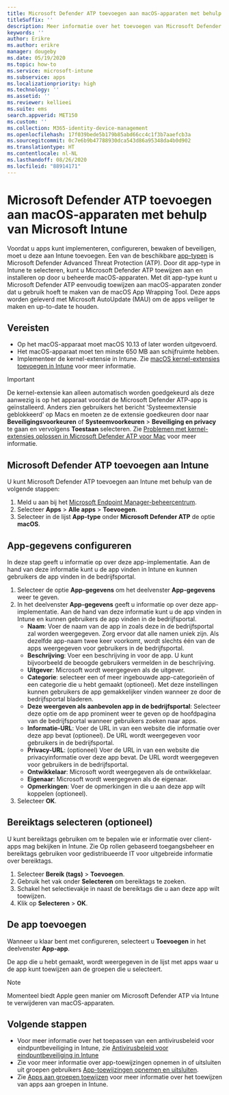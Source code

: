 ```yaml
---
title: Microsoft Defender ATP toevoegen aan macOS-apparaten met behulp van Microsoft Intune
titleSuffix: ''
description: Meer informatie over het toevoegen van Microsoft Defender ATP aan macOS-apparaten met behulp van Microsoft Intune.
keywords: ''
author: Erikre
ms.author: erikre
manager: dougeby
ms.date: 05/19/2020
ms.topic: how-to
ms.service: microsoft-intune
ms.subservice: apps
ms.localizationpriority: high
ms.technology: ''
ms.assetid: ''
ms.reviewer: kellieei
ms.suite: ems
search.appverid: MET150
ms.custom: ''
ms.collection: M365-identity-device-management
ms.openlocfilehash: 17f039bede5b179b85abd66cc4c1f3b7aaefcb3a
ms.sourcegitcommit: 0c7e6b9b47788930dca543d86a95348da4b0d902
ms.translationtype: HT
ms.contentlocale: nl-NL
ms.lasthandoff: 08/26/2020
ms.locfileid: "88914171"
---
```

# <a name="add-microsoft-defender-atp-to-macos-devices-using-microsoft-intune"></a>Microsoft Defender ATP toevoegen aan macOS-apparaten met behulp van Microsoft Intune

Voordat u apps kunt implementeren, configureren, bewaken of beveiligen, moet u deze aan Intune toevoegen. Een van de beschikbare [app-typen](apps-add.md#app-types-in-microsoft-intune) is Microsoft Defender Advanced Threat Protection (ATP). Door dit app-type in Intune te selecteren, kunt u Microsoft Defender ATP toewijzen aan en installeren op door u beheerde macOS-apparaten. Met dit app-type kunt u Microsoft Defender ATP eenvoudig toewijzen aan macOS-apparaten zonder dat u gebruik hoeft te maken van de macOS App Wrapping Tool. Deze apps worden geleverd met Microsoft AutoUpdate (MAU) om de apps veiliger te maken en up-to-date te houden.

## <a name="prerequisites"></a>Vereisten
- Op het macOS-apparaat moet macOS 10.13 of later worden uitgevoerd.
- Het macOS-apparaat moet ten minste 650 MB aan schijfruimte hebben.
- Implementeer de kernel-extensie in Intune. Zie [macOS kernel-extensies toevoegen in Intune](../configuration/kernel-extensions-overview-macos.md) voor meer informatie.

> [!IMPORTANT]
> De kernel-extensie kan alleen automatisch worden goedgekeurd als deze aanwezig is op het apparaat voordat de Microsoft Defender ATP-app is geïnstalleerd. Anders zien gebruikers het bericht 'Systeemextensie geblokkeerd' op Macs en moeten ze de extensie goedkeuren door naar **Beveiligingsvoorkeuren** of **Systeemvoorkeuren** > **Beveiliging en privacy** te gaan en vervolgens **Toestaan** selecteren. Zie [Problemen met kernel-extensies oplossen in Microsoft Defender ATP voor Mac](/windows/security/threat-protection/microsoft-defender-atp/mac-support-kext) voor meer informatie.

## <a name="add-microsoft-defender-atp-to-intune"></a>Microsoft Defender ATP toevoegen aan Intune
U kunt Microsoft Defender ATP toevoegen aan Intune met behulp van de volgende stappen:

1. Meld u aan bij het [Microsoft Endpoint Manager-beheercentrum](https://go.microsoft.com/fwlink/?linkid=2109431).
2. Selecteer **Apps** > **Alle apps** > **Toevoegen**.
3. Selecteer in de lijst **App-type** onder **Microsoft Defender ATP** de optie **macOS**.

## <a name="configure-app-information"></a>App-gegevens configureren
In deze stap geeft u informatie op over deze app-implementatie. Aan de hand van deze informatie kunt u de app vinden in Intune en kunnen gebruikers de app vinden in de bedrijfsportal.

1. Selecteer de optie **App-gegevens** om het deelvenster **App-gegevens** weer te geven.
2. In het deelvenster **App-gegevens** geeft u informatie op over deze app-implementatie. Aan de hand van deze informatie kunt u de app vinden in Intune en kunnen gebruikers de app vinden in de bedrijfsportal.
    - **Naam**: Voer de naam van de app in zoals deze in de bedrijfsportal zal worden weergegeven. Zorg ervoor dat alle namen uniek zijn. Als dezelfde app-naam twee keer voorkomt, wordt slechts één van de apps weergegeven voor gebruikers in de bedrijfsportal.
    - **Beschrijving**: Voer een beschrijving in voor de app. U kunt bijvoorbeeld de beoogde gebruikers vermelden in de beschrijving.
    - **Uitgever**: Microsoft wordt weergegeven als de uitgever.
    - **Categorie**: selecteer een of meer ingebouwde app-categorieën of een categorie die u hebt gemaakt (optioneel). Met deze instellingen kunnen gebruikers de app gemakkelijker vinden wanneer ze door de bedrijfsportal bladeren.
    - **Deze weergeven als aanbevolen app in de bedrijfsportal**: Selecteer deze optie om de app prominent weer te geven op de hoofdpagina van de bedrijfsportal wanneer gebruikers zoeken naar apps.
    - **Informatie-URL**: Voer de URL in van een website die informatie over deze app bevat (optioneel). De URL wordt weergegeven voor gebruikers in de bedrijfsportal.
    - **Privacy-URL**: (optioneel) Voer de URL in van een website die privacyinformatie over deze app bevat. De URL wordt weergegeven voor gebruikers in de bedrijfsportal.
    - **Ontwikkelaar**: Microsoft wordt weergegeven als de ontwikkelaar.
    - **Eigenaar**: Microsoft wordt weergegeven als de eigenaar.
    - **Opmerkingen**: Voer de opmerkingen in die u aan deze app wilt koppelen (optioneel).
3. Selecteer **OK**.

## <a name="select-scope-tags-optional"></a>Bereiktags selecteren (optioneel)
U kunt bereiktags gebruiken om te bepalen wie er informatie over client-apps mag bekijken in Intune. Zie Op rollen gebaseerd toegangsbeheer en bereiktags gebruiken voor gedistribueerde IT voor uitgebreide informatie over bereiktags.
1.    Selecteer **Bereik (tags)**  > **Toevoegen**.
2.    Gebruik het vak onder **Selecteren** om bereiktags te zoeken.
3.    Schakel het selectievakje in naast de bereiktags die u aan deze app wilt toewijzen.
4.    Klik op **Selecteren** > **OK**.

## <a name="add-the-app"></a>De app toevoegen
Wanneer u klaar bent met configureren, selecteert u **Toevoegen** in het deelvenster **App-app**. 

De app die u hebt gemaakt, wordt weergegeven in de lijst met apps waar u de app kunt toewijzen aan de groepen die u selecteert. 

> [!NOTE]
> Momenteel biedt Apple geen manier om Microsoft Defender ATP via Intune te verwijderen van macOS-apparaten.

## <a name="next-steps"></a>Volgende stappen
- Voor meer informatie over het toepassen van een antivirusbeleid voor eindpuntbeveiliging in Intune, zie [Antivirusbeleid voor eindpuntbeveiliging in Intune](../protect/endpoint-security-antivirus-policy.md) 
- Zie voor meer informatie over app-toewijzingen opnemen in of uitsluiten uit groepen gebruikers [App-toewijzingen opnemen en uitsluiten](apps-inc-exl-assignments.md).
- Zie [Apps aan groepen toewijzen](apps-deploy.md) voor meer informatie over het toewijzen van apps aan groepen in Intune.